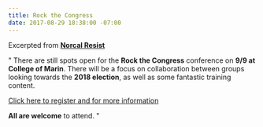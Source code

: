 ```yaml
---
title: Rock the Congress
date: 2017-08-29 18:38:00 -07:00
---
```


Excerpted from [**Norcal Resist**](https://www.facebook.com/NorCalResist/) 

"  There are still spots open for the **Rock the Congress** conference on **9/9 at College of Marin**. There will be a focus on collaboration between groups looking towards the **2018 election**, as well as some fantastic training content.

[Click here to register and for more information](https://www.eventbrite.com/e/rock-the-congress-uniting-progressives-to-win-in-2018-tickets-36649027227) 

**All are welcome** to attend.  "

